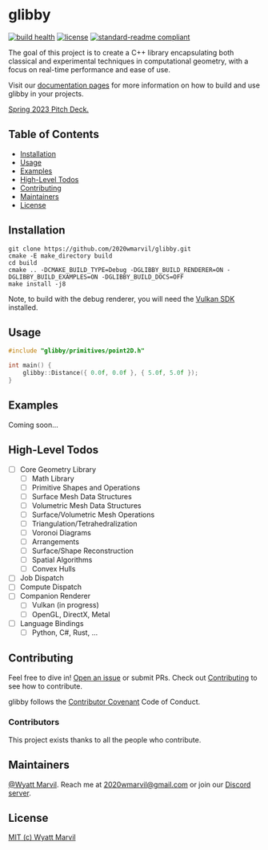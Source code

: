 # glibby

<!-- ![banner]() -->

[![build health](https://github.com/2020wmarvil/glibby/actions/workflows/cmake.yml/badge.svg)](https://github.com/2020wmarvil/glibby/actions)
[![license](https://img.shields.io/github/license/2020wmarvil/glibby.svg)](LICENSE)
[![standard-readme compliant](https://img.shields.io/badge/readme%20style-standard-brightgreen.svg?style=flat-square)](https://github.com/RichardLitt/standard-readme)

The goal of this project is to create a C++ library encapsulating both classical and experimental techniques in computational geometry, with a focus on real-time performance and ease of use.

Visit our [documentation pages](https://2020wmarvil.github.io/glibby/docs) for more information on how to build and use glibby in your projects. 

[Spring 2023 Pitch Deck.](https://docs.google.com/presentation/d/1FOssrwILgcFnzoFG_aA9-h7bjptdw4Wtrp3-SIhfmjk/edit#slide=id.p)

## Table of Contents

- [Installation](#installation)
- [Usage](#usage)
- [Examples](#examples)
- [High-Level Todos](#high-level-todos)
- [Contributing](#contributing)
- [Maintainers](#maintainers)
- [License](#license)

## Installation

```
git clone https://github.com/2020wmarvil/glibby.git
cmake -E make_directory build
cd build
cmake .. -DCMAKE_BUILD_TYPE=Debug -DGLIBBY_BUILD_RENDERER=ON -DGLIBBY_BUILD_EXAMPLES=ON -DGLIBBY_BUILD_DOCS=OFF
make install -j8
```

Note, to build with the debug renderer, you will need the [Vulkan SDK](https://www.lunarg.com/vulkan-sdk/) installed.

## Usage

```C++
#include "glibby/primitives/point2D.h"

int main() {
    glibby::Distance({ 0.0f, 0.0f }, { 5.0f, 5.0f });
}
```

## Examples

Coming soon...

## High-Level Todos
- [ ] Core Geometry Library
  - [ ] Math Library
  - [ ] Primitive Shapes and Operations
  - [ ] Surface Mesh Data Structures
  - [ ] Volumetric Mesh Data Structures
  - [ ] Surface/Volumetric Mesh Operations
  - [ ] Triangulation/Tetrahedralization
  - [ ] Voronoi Diagrams
  - [ ] Arrangements
  - [ ] Surface/Shape Reconstruction
  - [ ] Spatial Algorithms
  - [ ] Convex Hulls
- [ ] Job Dispatch
- [ ] Compute Dispatch
- [ ] Companion Renderer
  - [ ] Vulkan (in progress)
  - [ ] OpenGL, DirectX, Metal
- [ ] Language Bindings
  - [ ] Python, C#, Rust, ...

## Contributing

Feel free to dive in! [Open an issue](https://github.com/2020wmarvil/glibby/issues/new) or submit PRs. Check out [Contributing](https://github.com/2020wmarvil/glibby/blob/main/docs/CONTRIBUTING.md) to see how to contribute.

glibby follows the [Contributor Covenant](http://contributor-covenant.org/version/1/3/0/) Code of Conduct.

### Contributors

This project exists thanks to all the people who contribute. 

<!-- <a href="https://github.com/2020wmarvil/glibby/graphs/contributors"><img src="https://opencollective.com/glibby/contributors.svg?width=890&button=false" /></a> -->

## Maintainers

[@Wyatt Marvil](https://github.com/2020wmarvil). Reach me at 2020wmarvil@gmail.com or join our [Discord server](https://discord.gg/jTcSZxsZ34).

## License

[MIT (c) Wyatt Marvil](LICENSE)
